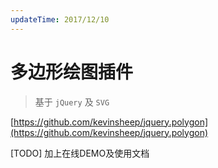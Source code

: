 ```yaml
---
updateTime: 2017/12/10
---
```


# 多边形绘图插件

> 基于 `jQuery` 及 `SVG`

[https://github.com/kevinsheep/jquery.polygon](https://github.com/kevinsheep/jquery.polygon) 

[TODO] 加上在线DEMO及使用文档